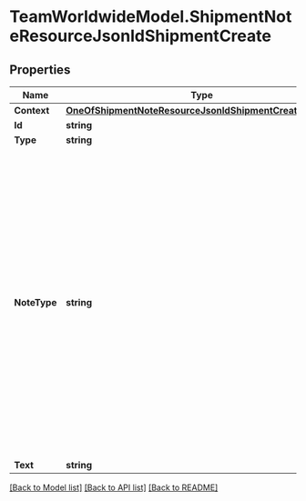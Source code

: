 # TeamWorldwideModel.ShipmentNoteResourceJsonldShipmentCreate
## Properties

Name | Type | Description | Notes
------------ | ------------- | ------------- | -------------
**Context** | [**OneOfShipmentNoteResourceJsonldShipmentCreateContext**](OneOfShipmentNoteResourceJsonldShipmentCreateContext.md) |  | [optional] 
**Id** | **string** |  | [optional] 
**Type** | **string** |  | [optional] 
**NoteType** | **string** |           [CA] Carrier,          [DL] Delivery,          [DP] Denied Party,          [DO] Document,          [GN] General,          [HB] HouseBill,          [IN] Invoice,          [PM] Permissions,          [PU] Pickup,          [PR] Procurement,          [PC] Procurement Costs,          [RC] Recap,          [RT] Routing,          [SH] Shipment,          [ST] Status,          [TK] Tracking,          [WT] WorldTrak       | [default to "[GN] General"]
**Text** | **string** |  | 

[[Back to Model list]](../README.md#documentation-for-models) [[Back to API list]](../README.md#documentation-for-api-endpoints) [[Back to README]](../README.md)

